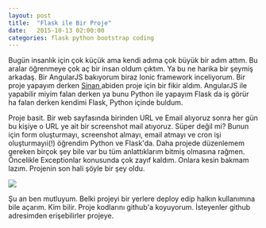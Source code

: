 ```yaml
---
layout: post
title:  "Flask ile Bir Proje"
date:   2015-10-13 02:00:00
categories: flask python bootstrap coding
---
```


Bugün insanlık için çok küçük ama kendi adıma çok büyük bir adım attım. Bu aralar öğrenmeye çok aç bir insan oldum çıktım. Ya bu ne harika bir şeymiş arkadaş. Bir AngularJS bakıyorum biraz Ionic framework inceliyorum. Bir proje yapayım derken <a href="https://twitter.com/sinanislekdemir"> Sinan </a> abiden proje için bir fikir aldım. AngularJS ile yapabilir miyim falan derken ya bunu Python ile yapayım Flask da iş görür ha falan derken kendimi Flask, Python içinde buldum.

Proje basit. Bir web sayfasında birinden URL ve Email alıyoruz sonra her gün bu kişiye o URL ye ait bir screenshot mail atıyoruz. Süper değil mi? Bunun için form oluşturmayı, screenshot almayı, email atmayı ve cron işi oluşturmayıi(!) öğrendim Python ve Flask'da. Daha projede düzenlemem gereken birçok şey bile var bu tüm anlattıklarım bitmiş olmasına rağmen. Öncelikle Exceptionlar konusunda çok zayıf kaldım. Onlara kesin bakmam lazım. Projenin son hali şöyle bir şey oldu.

<img src="http://ztugcesirin.com/assets/screenshot.png"/>

Şu an ben mutluyum. Belki projeyi bir yerlere deploy edip halkın kullanımına bile açarım. Kim bilir. Proje kodlarını github'a koyuyorum. İsteyenler github adresimden erişebilirler projeye.
